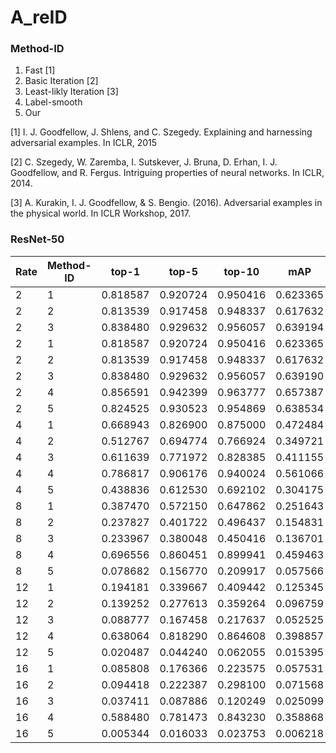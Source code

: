 # A_reID

### Method-ID
1. Fast [1]
2. Basic Iteration [2]
3. Least-likly Iteration [3] 
4. Label-smooth 
5. Our 

[1] I. J. Goodfellow, J. Shlens, and C. Szegedy. Explaining and harnessing adversarial examples. In ICLR, 2015

[2] C. Szegedy, W. Zaremba, I. Sutskever, J. Bruna, D. Erhan, I. J. Goodfellow, and R. Fergus. Intriguing properties of
neural networks. In ICLR, 2014.

[3] A. Kurakin, I. J. Goodfellow, & S. Bengio. (2016). Adversarial examples in the physical world. In ICLR Workshop, 2017.

### ResNet-50
|Rate  | Method-ID | top-1 | top-5 | top-10 | mAP|
| ---- | --------- | ----- | ----- | ------ | -- |
|2 | 1 | 0.818587 | 0.920724 | 0.950416 | 0.623365 |
|2 | 2 | 0.813539 | 0.917458 | 0.948337 | 0.617632 |
|2 | 3 | 0.838480 | 0.929632 | 0.956057 | 0.639194 |
|2 | 1 | 0.818587 | 0.920724 | 0.950416 | 0.623365 |
|2 | 2 | 0.813539 | 0.917458 | 0.948337 | 0.617632 |
|2 | 3 | 0.838480 | 0.929632 | 0.956057 | 0.639190 |
|2 | 4 | 0.856591 | 0.942399 | 0.963777 | 0.657387 |
|2 | 5 | 0.824525 | 0.930523 | 0.954869 | 0.638534 |
|4 | 1 | 0.668943 | 0.826900 | 0.875000 | 0.472484 |
|4 | 2 | 0.512767 | 0.694774 | 0.766924 | 0.349721 |
|4 | 3 | 0.611639 | 0.771972 | 0.828385 | 0.411155 |
|4 | 4 | 0.786817 | 0.906176 | 0.940024 | 0.561066 |
|4 | 5 | 0.438836 | 0.612530 | 0.692102 | 0.304175 |
|8 | 1 | 0.387470 | 0.572150 | 0.647862 | 0.251643 |
|8 | 2 | 0.237827 | 0.401722 | 0.496437 | 0.154831 |
|8 | 3 | 0.233967 | 0.380048 | 0.450416 | 0.136701 |
|8 | 4 | 0.696556 | 0.860451 | 0.899941 | 0.459463 |
|8 | 5 | 0.078682 | 0.156770 | 0.209917 | 0.057566 |
|12 | 1 | 0.194181 | 0.339667 | 0.409442 | 0.125345 |
|12 | 2 | 0.139252 | 0.277613 | 0.359264 | 0.096759 |
|12 | 3 | 0.088777 | 0.167458 | 0.217637 | 0.052525 |
|12 | 4 | 0.638064 | 0.818290 | 0.864608 | 0.398857 |
|12 | 5 | 0.020487 | 0.044240 | 0.062055 | 0.015395 |
|16 | 1 | 0.085808 | 0.176366 | 0.223575 | 0.057531 |
|16 | 2 | 0.094418 | 0.222387 | 0.298100 | 0.071568 |
|16 | 3 | 0.037411 | 0.087886 | 0.120249 | 0.025099 |
|16 | 4 | 0.588480 | 0.781473 | 0.843230 | 0.358868 |
|16 | 5 | 0.005344 | 0.016033 | 0.023753 | 0.006218 |

